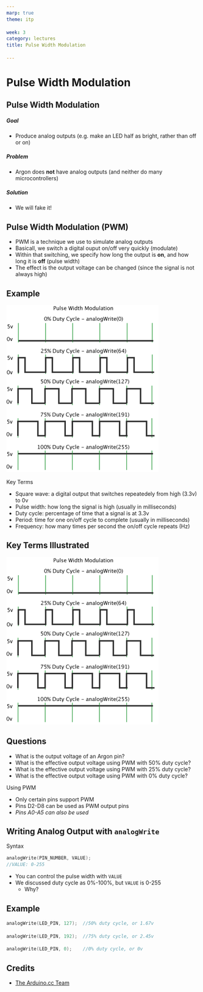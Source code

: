 ```yaml
---
marp: true
theme: itp

week: 3
category: lectures
title: Pulse Width Modulation

---
```


<!-- headingDivider: 2 -->

# Pulse Width Modulation

## Pulse Width Modulation

##### Goal

- Produce analog outputs (e.g. make an LED half as bright, rather than off or on)

##### Problem

- Argon does **not** have analog outputs (and neither do many microcontrollers)

##### Solution

- We will fake it!

## Pulse Width Modulation (PWM)

- PWM is a technique we use to simulate analog outputs
- Basicall, we switch a digital ouput on/off very quickly (modulate)
- Within that switching, we specify how long the output is **on**, and how long it is **off** (pulse width)
- The effect is the output voltage can be changed (since the signal is not always high)

## Example

![width:500px](assets/Pwm_5steps.gif)

<!-- Point out: 0v and 5v (3.3V for argon), different percentage duty cycles; ignore analogWrite for now -->

Key Terms

- Square wave: a digital output that switches repeatedely from high (3.3v) to 0v
- Pulse width: how long the signal is high (usually in milliseconds)
- Duty cycle: percentage of time that a signal is at 3.3v
- Period: time for one on/off cycle to complete (usually in milliseconds)
- Frequency: how many times per second the on/off cycle repeats (Hz)

## Key Terms Illustrated

![width:500px](assets/Pwm_5steps.gif)





## Questions

- What is the output voltage of an Argon pin?
- What is the effective output voltage using PWM with 50% duty cycle?
- What is the effective output voltage using PWM with 25% duty cycle?
- What is the effective output voltage using PWM with 0% duty cycle?

Using PWM

- Only certain pins support PWM
- Pins D2-D8 can be used as PWM output pins
- *Pins A0-A5 can also be used*

## Writing Analog Output with `analogWrite` 

Syntax

```c++
analogWrite(PIN_NUMBER, VALUE);
//VALUE: 0-255
```

- You can control the pulse width with `VALUE`
- We discussed duty cycle as 0%-100%, but `VALUE` is 0-255
  - Why?

## Example 

```c++
analogWrite(LED_PIN, 127);	//50% duty cycle, or 1.67v

analogWrite(LED_PIN, 192);	//75% duty cycle, or 2.45v

analogWrite(LED_PIN, 0);	//0% duty cycle, or 0v
```

## Credits

- [The Arduino.cc Team](https://commons.wikimedia.org/wiki/File:Pwm_5steps.gif)